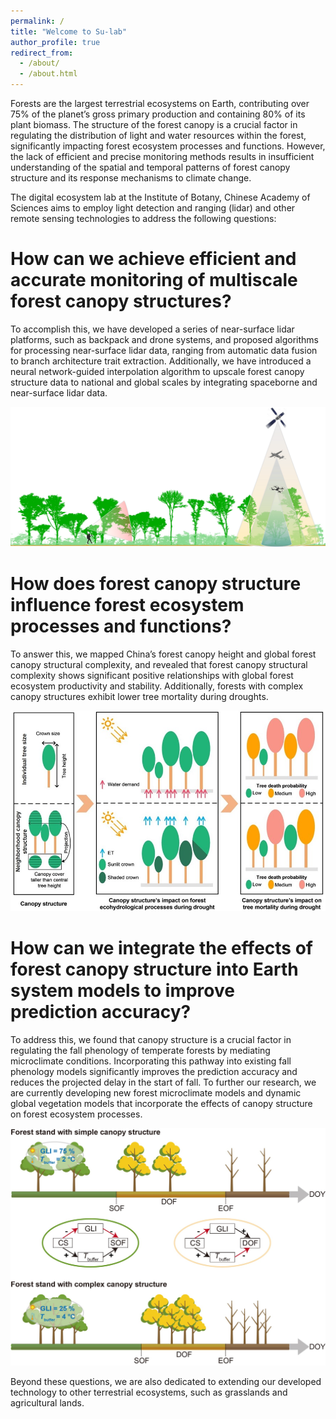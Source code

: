 ```yaml
---
permalink: /
title: "Welcome to Su-lab"
author_profile: true
redirect_from: 
  - /about/
  - /about.html
---
```

Forests are the largest terrestrial ecosystems on Earth, contributing over 75% of the planet’s gross primary production and containing 80% of its plant biomass. The structure of the forest canopy is a crucial factor in regulating the distribution of light and water resources within the forest, significantly impacting forest ecosystem processes and functions. However, the lack of efficient and precise monitoring methods results in insufficient understanding of the spatial and temporal patterns of forest canopy structure and its response mechanisms to climate change.

The digital ecosystem lab at the Institute of Botany, Chinese Academy of Sciences aims to employ light detection and ranging (lidar) and other remote sensing technologies to address the following questions:


**How can we achieve efficient and accurate monitoring of multiscale forest canopy structures?**
======
To accomplish this, we have developed a series of near-surface lidar platforms, such as backpack and drone systems, and proposed algorithms for processing near-surface lidar data, ranging from automatic data fusion to branch architecture trait extraction. Additionally, we have introduced a neural network-guided interpolation algorithm to upscale forest canopy structure data to national and global scales by integrating spaceborne and near-surface lidar data.

<img src='/images/Question1.png' title="Question1">


**How does forest canopy structure influence forest ecosystem processes and functions?**
======
To answer this, we mapped China’s forest canopy height and global forest canopy structural complexity, and revealed that forest canopy structural complexity shows significant positive relationships with global forest ecosystem productivity and stability. Additionally, forests with complex canopy structures exhibit lower tree mortality during droughts.

<img src='/images/Question2.jpg' title="Question2">

**How can we integrate the effects of forest canopy structure into Earth system models to improve prediction accuracy?**
======
To address this, we found that canopy structure is a crucial factor in regulating the fall phenology of temperate forests by mediating microclimate conditions. Incorporating this pathway into existing fall phenology models significantly improves the prediction accuracy and reduces the projected delay in the start of fall. To further our research, we are currently developing new forest microclimate models and dynamic global vegetation models that incorporate the effects of canopy structure on forest ecosystem processes.

<img src='/images/Question3.jpg' title="Question3">

Beyond these questions, we are also dedicated to extending our developed technology to other terrestrial ecosystems, such as grasslands and agricultural lands.
